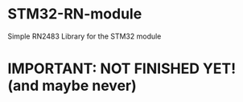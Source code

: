 # STM32-RN-module
Simple RN2483 Library for the STM32 module

# IMPORTANT: NOT FINISHED YET! (and maybe never)
